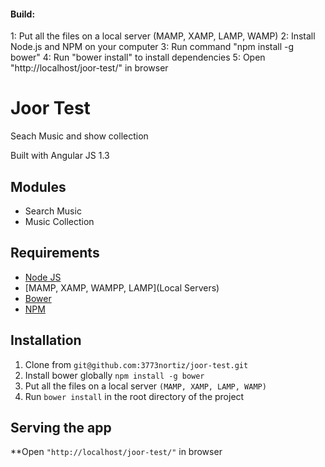 #### Build:
1: Put all the files on a local server (MAMP, XAMP, LAMP, WAMP) 
2: Install Node.js and NPM on your computer
3: Run command "npm install -g bower"
4: Run "bower install" to install dependencies
5: Open "http://localhost/joor-test/" in browser
# Joor Test
Seach Music and show collection

Built with Angular JS 1.3

## Modules

* Search Music
* Music Collection


## Requirements

* [Node JS](https://nodejs.org/en/)
* [MAMP, XAMP, WAMPP, LAMP](Local Servers)
* [Bower](https://bower.io/)
* [NPM](https://docs.npmjs.com/getting-started/installing-node)

## Installation

1. Clone from `git@github.com:3773nortiz/joor-test.git`
2. Install bower globally `npm install -g bower`
3. Put all the files on a local server `(MAMP, XAMP, LAMP, WAMP)`
5. Run `bower install` in the root directory of the project
 

## Serving the app

**Open `"http://localhost/joor-test/"` in browser